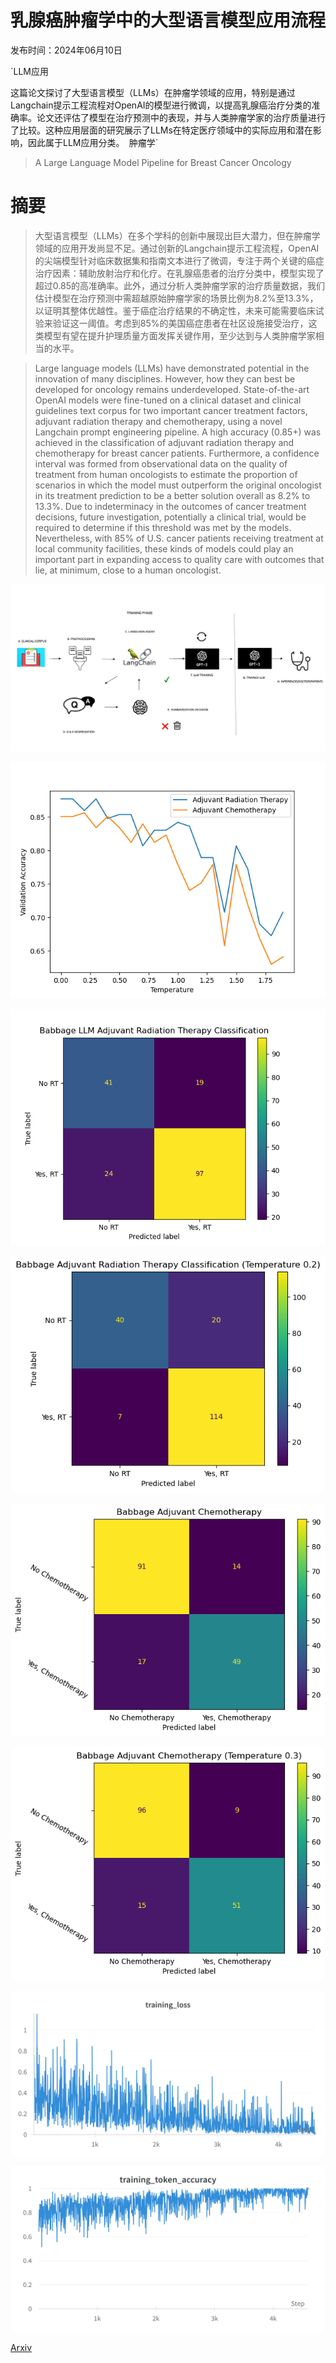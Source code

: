 # 乳腺癌肿瘤学中的大型语言模型应用流程

发布时间：2024年06月10日

`LLM应用

这篇论文探讨了大型语言模型（LLMs）在肿瘤学领域的应用，特别是通过Langchain提示工程流程对OpenAI的模型进行微调，以提高乳腺癌治疗分类的准确率。论文还评估了模型在治疗预测中的表现，并与人类肿瘤学家的治疗质量进行了比较。这种应用层面的研究展示了LLMs在特定医疗领域中的实际应用和潜在影响，因此属于LLM应用分类。` `肿瘤学`

> A Large Language Model Pipeline for Breast Cancer Oncology

# 摘要

> 大型语言模型（LLMs）在多个学科的创新中展现出巨大潜力，但在肿瘤学领域的应用开发尚显不足。通过创新的Langchain提示工程流程，OpenAI的尖端模型针对临床数据集和指南文本进行了微调，专注于两个关键的癌症治疗因素：辅助放射治疗和化疗。在乳腺癌患者的治疗分类中，模型实现了超过0.85的高准确率。此外，通过分析人类肿瘤学家的治疗质量数据，我们估计模型在治疗预测中需超越原始肿瘤学家的场景比例为8.2%至13.3%，以证明其整体优越性。鉴于癌症治疗结果的不确定性，未来可能需要临床试验来验证这一阈值。考虑到85%的美国癌症患者在社区设施接受治疗，这类模型有望在提升护理质量方面发挥关键作用，至少达到与人类肿瘤学家相当的水平。

> Large language models (LLMs) have demonstrated potential in the innovation of many disciplines. However, how they can best be developed for oncology remains underdeveloped. State-of-the-art OpenAI models were fine-tuned on a clinical dataset and clinical guidelines text corpus for two important cancer treatment factors, adjuvant radiation therapy and chemotherapy, using a novel Langchain prompt engineering pipeline. A high accuracy (0.85+) was achieved in the classification of adjuvant radiation therapy and chemotherapy for breast cancer patients. Furthermore, a confidence interval was formed from observational data on the quality of treatment from human oncologists to estimate the proportion of scenarios in which the model must outperform the original oncologist in its treatment prediction to be a better solution overall as 8.2% to 13.3%. Due to indeterminacy in the outcomes of cancer treatment decisions, future investigation, potentially a clinical trial, would be required to determine if this threshold was met by the models. Nevertheless, with 85% of U.S. cancer patients receiving treatment at local community facilities, these kinds of models could play an important part in expanding access to quality care with outcomes that lie, at minimum, close to a human oncologist.

![乳腺癌肿瘤学中的大型语言模型应用流程](../../../paper_images/2406.06455/med_gpt_updd.png)

![乳腺癌肿瘤学中的大型语言模型应用流程](../../../paper_images/2406.06455/adj_rt_chemo_temperature_curve.png)

![乳腺癌肿瘤学中的大型语言模型应用流程](../../../paper_images/2406.06455/babbage_llm_adjuvant_rt_classification.png)

![乳腺癌肿瘤学中的大型语言模型应用流程](../../../paper_images/2406.06455/babbage_adj_rt_0.2.png)

![乳腺癌肿瘤学中的大型语言模型应用流程](../../../paper_images/2406.06455/babbage_adj_chemotherapy.png)

![乳腺癌肿瘤学中的大型语言模型应用流程](../../../paper_images/2406.06455/babbage_adj_chemotherapy_rot_temp0.3.png)

![乳腺癌肿瘤学中的大型语言模型应用流程](../../../paper_images/2406.06455/training_loss_4500.png)

![乳腺癌肿瘤学中的大型语言模型应用流程](../../../paper_images/2406.06455/train_token_acc_4500.png)

[Arxiv](https://arxiv.org/abs/2406.06455)